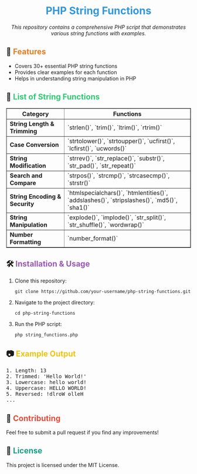 # <h1 style="text-align:center; color:#3498db;">PHP String Functions</h1>

<p style="text-align:center;"><em>This repository contains a comprehensive PHP script that demonstrates various string functions with examples.</em></p>

## 📌 <span style="color:#e67e22;">Features</span>
<ul>
<li> Covers 30+ essential PHP string functions </li>
<li> Provides clear examples for each function </li>
<li> Helps in understanding string manipulation in PHP </li>
</ul>

## 📜 <span style="color:#2ecc71;">List of String Functions</span>

<table border="1" cellpadding="5" cellspacing="0">
<tr>
<th>Category</th>
<th>Functions</th>
</tr>
<tr>
<td><strong>String Length & Trimming</strong></td>
<td>`strlen()`, `trim()`, `ltrim()`, `rtrim()`</td>
</tr>
<tr>
<td><strong>Case Conversion</strong></td>
<td>`strtolower()`, `strtoupper()`, `ucfirst()`, `lcfirst()`, `ucwords()`</td>
</tr>
<tr>
<td><strong>String Modification</strong></td>
<td>`strrev()`, `str_replace()`, `substr()`, `str_pad()`, `str_repeat()`</td>
</tr>
<tr>
<td><strong>Search and Compare</strong></td>
<td>`strpos()`, `strcmp()`, `strcasecmp()`, `strstr()`</td>
</tr>
<tr>
<td><strong>String Encoding & Security</strong></td>
<td>`htmlspecialchars()`, `htmlentities()`, `addslashes()`, `stripslashes()`, `md5()`, `sha1()`</td>
</tr>
<tr>
<td><strong>String Manipulation</strong></td>
<td>`explode()`, `implode()`, `str_split()`, `str_shuffle()`, `wordwrap()`</td>
</tr>
<tr>
<td><strong>Number Formatting</strong></td>
<td>`number_format()`</td>
</tr>
</table>

## 🛠 <span style="color:#9b59b6;">Installation & Usage</span>
<ol>
<li> Clone this repository: 
    <pre><code>git clone https://github.com/your-username/php-string-functions.git</code></pre>
</li>
<li> Navigate to the project directory: 
    <pre><code>cd php-string-functions</code></pre>
</li>
<li> Run the PHP script: 
    <pre><code>php string_functions.php</code></pre>
</li>
</ol>

## 📷 <span style="color:#f1c40f;">Example Output</span>
<pre>
1. Length: 13
2. Trimmed: 'Hello World!'
3. Lowercase: hello world!
4. Uppercase: HELLO WORLD!
5. Reversed: !dlroW olleH
...
</pre>

## 🤝 <span style="color:#e74c3c;">Contributing</span>
<p>Feel free to submit a pull request if you find any improvements!</p>

## 📜 <span style="color:#16a085;">License</span>
<p>This project is licensed under the MIT License.</p>